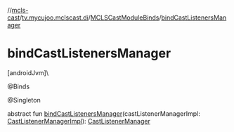 //[mcls-cast](../../../index.md)/[tv.mycujoo.mclscast.di](../index.md)/[MCLSCastModuleBinds](index.md)/[bindCastListenersManager](bind-cast-listeners-manager.md)

# bindCastListenersManager

[androidJvm]\

@Binds

@Singleton

abstract fun [bindCastListenersManager](bind-cast-listeners-manager.md)(castListenerManagerImpl: [CastListenerManagerImpl](../../tv.mycujoo.mclscast.manager/-cast-listener-manager-impl/index.md)): [CastListenerManager](../../tv.mycujoo.mclscast.manager/-cast-listener-manager/index.md)

